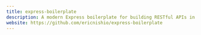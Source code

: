 ```yaml
---
title: express-boilerplate
description: A modern Express boilerplate for building RESTful APIs in TypeScript. Supports ES6+, async/await, and more.
website: https://github.com/ericnishio/express-boilerplate
---
```

